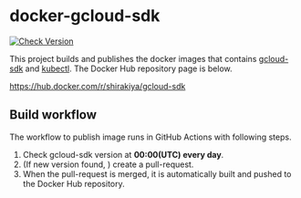 # docker-gcloud-sdk

[![Check Version](https://github.com/shirakiya/docker-gcloud-sdk/actions/workflows/check_version.yml/badge.svg?branch=main)](https://github.com/shirakiya/docker-gcloud-sdk/actions/workflows/check_version.yml)

This project builds and publishes the docker images that contains [gcloud-sdk](https://cloud.google.com/cli)
and [kubectl](https://kubernetes.io/ja/docs/reference/kubectl/overview/). The Docker Hub repository page is below.

https://hub.docker.com/r/shirakiya/gcloud-sdk

## Build workflow

The workflow to publish image runs in GitHub Actions with following steps.

1. Check gcloud-sdk version at **00:00(UTC) every day**.
2. (If new version found, ) create a pull-request.
3. When the pull-request is merged, it is automatically built and pushed to the Docker Hub repository.
